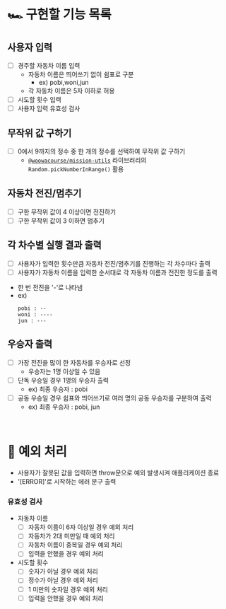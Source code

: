 # 🏎 구현할 기능 목록

## 사용자 입력
- [ ] 경주할 자동차 이름 입력
  - 자동차 이름은 띄어쓰기 없이 쉼표로 구분
    - ex) pobi,woni,jun
  - 각 자동차 이름은 5자 이하로 허용
- [ ] 시도할 횟수 입력
- [ ] 사용자 입력 유효성 검사

## 무작위 값 구하기
- [ ] 0에서 9까지의 정수 중 한 개의 정수를 선택하여 무작위 값 구하기
  - [`@woowacourse/mission-utils`](https://github.com/woowacourse-projects/javascript-mission-utils) 라이브러리의 `Random.pickNumberInRange()` 활용

## 자동차 전진/멈추기
- [ ] 구한 무작위 값이 4 이상이면 전진하기
- [ ] 구한 무작위 값이 3 이하면 멈추기

## 각 차수별 실행 결과 출력
- [ ] 사용자가 입력한 횟수만큼 자동차 전진/멈추기를 진행하는 각 차수마다 출력
- [ ] 사용자가 자동차 이름을 입력한 순서대로 각 자동차 이름과 전진한 정도를 출력
- 한 번 전진을 '-'로 나타냄
- ex)
  ```
  pobi : --
  woni : ----
  jun : ---
  ```

## 우승자 출력
- [ ] 가장 전진을 많이 한 자동차를 우승자로 선정
  - 우승자는 1명 이상일 수 있음
- [ ] 단독 우승일 경우 1명의 우승자 출력
  - ex) 최종 우승자 : pobi
- [ ] 공동 우승일 경우 쉼표와 띄어쓰기로 여러 명의 공동 우승자를 구분하여 출력
  - ex) 최종 우승자 : pobi, jun

<br>

# 🚨 예외 처리
- 사용자가 잘못된 값을 입력하면 throw문으로 예외 발생시켜 애플리케이션 종료
- '[ERROR]'로 시작하는 에러 문구 출력

### 유효성 검사
- 자동차 이름
  - [ ] 자동차 이름이 6자 이상일 경우 예외 처리
  - [ ] 자동차가 2대 미만일 때 예외 처리
  - [ ] 자동차 이름이 중복일 경우 예외 처리
  - [ ] 입력을 안했을 경우 예외 처리
- 시도할 횟수
  - [ ] 숫자가 아닐 경우 예외 처리
  - [ ] 정수가 아닐 경우 예외 처리
  - [ ] 1 미만의 숫자일 경우 예외 처리
  - [ ] 입력을 안했을 경우 예외 처리